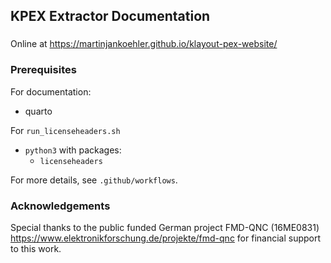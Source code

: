 <!--
--------------------------------------------------------------------------------
SPDX-FileCopyrightText: 2024 Martin Jan Köhler and Harald Pretl
Johannes Kepler University, Institute for Integrated Circuits.

This file is part of KPEX Documentation 
(see https://github.com/martinjankoehler/klayout-pex-website).

Licensed under the Apache License, Version 2.0 (the "License");
you may not use this file except in compliance with the License.
You may obtain a copy of the License at

    http://www.apache.org/licenses/LICENSE-2.0

Unless required by applicable law or agreed to in writing, software
distributed under the License is distributed on an "AS IS" BASIS,
WITHOUT WARRANTIES OR CONDITIONS OF ANY KIND, either express or implied.
See the License for the specific language governing permissions and
limitations under the License.
SPDX-License-Identifier: Apache-2.0
--------------------------------------------------------------------------------
-->
## KPEX Extractor Documentation

###

Online at https://martinjankoehler.github.io/klayout-pex-website/

### Prerequisites

For documentation:
- quarto

For `run_licenseheaders.sh`
- `python3` with packages:
   - `licenseheaders`

For more details, see `.github/workflows`.

### Acknowledgements

Special thanks to the public funded German project FMD-QNC (16ME0831)
https://www.elektronikforschung.de/projekte/fmd-qnc for financial
support to this work.

